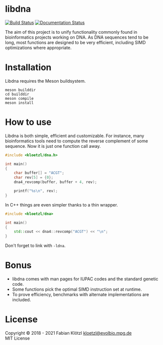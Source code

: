 # libdna

[![Build Status](https://travis-ci.org/kloetzl/libdna.svg?branch=master)](https://travis-ci.org/kloetzl/libdna)
[![Documentation Status](https://readthedocs.org/projects/libdna/badge/?version=latest)](https://libdna.readthedocs.io/en/latest/?badge=latest)

The aim of this project is to unify functionality commonly found in bioinformatics projects working on DNA. As DNA sequences tend to be long, most functions are designed to be very efficient, including SIMD optimizations where appropriate.

# Installation

Libdna requires the Meson buildsystem.

    meson builddir
    cd builddir
    meson compile
    meson install

# How to use

Libdna is both simple, efficient and customizable. For instance, many bioinformatics tools need to compute the reverse complement of some sequence. Now it is just one function call away.

```C
#include <kloetzl/dna.h>

int main()
{
	char buffer[] = "ACGT";
	char rev[5] = {0};
	dna4_revcomp(buffer, buffer + 4, rev);

	printf("%s\n", rev);
}
```

In C++ things are even simpler thanks to a thin wrapper.

```C++
#include <kloetzl/dna>

int main()
{
	std::cout << dna4::revcomp("ACGT") << "\n";
}
```

Don't forget to link with `-ldna`.

# Bonus

- libdna comes with man pages for IUPAC codes and the standard genetic code.
- Some functions pick the optimal SIMD instruction set at runtime.
- To prove efficiency, benchmarks with alternate implementations are included.

# License

Copyright © 2018 - 2021 Fabian Klötzl <kloetzl@evolbio.mpg.de>  
MIT License
